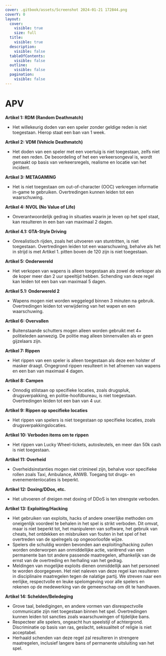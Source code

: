 ```yaml
---
cover: .gitbook/assets/Screenshot 2024-01-21 172844.png
coverY: 0
layout:
  cover:
    visible: true
    size: full
  title:
    visible: true
  description:
    visible: false
  tableOfContents:
    visible: false
  outline:
    visible: false
  pagination:
    visible: false
---
```


# APV

**Artikel 1: RDM (Random Deathmatch)**

* Het willekeurig doden van een speler zonder geldige reden is niet toegestaan. Hierop staat een ban van 1 week.

**Artikel 2: VDM (Vehicle Deathmatch)**

* Het doden van een speler met een voertuig is niet toegestaan, zelfs niet met een reden. De beoordeling of het een verkeersongeval is, wordt gemaakt op basis van verkeersregels, realisme en locatie van het incident.

**Artikel 3: METAGAMING**

* Het is niet toegestaan om out-of-character (OOC) verkregen informatie in-game te gebruiken. Overtredingen kunnen leiden tot een waarschuwing.

**Artikel 4: NVOL (No Value of Life)**

* Onverantwoordelijk gedrag in situaties waarin je leven op het spel staat, kan resulteren in een ban van maximaal 2 dagen.

**Artikel 4.1: GTA-Style Driving**

* Onrealistisch rijden, zoals het uitvoeren van stuntritten, is niet toegestaan. Overtredingen leiden tot een waarschuwing, behalve als het in strijd is met Artikel 1. pitten boven de 120 zijn is niet toegestaan.

**Artikel 5: Onderwereld**

* Het verkopen van wapens is alleen toegestaan als zowel de verkoper als de koper meer dan 2 uur speeltijd hebben. Schending van deze regel kan leiden tot een ban van maximaal 5 dagen.

**Artikel 5.1: Onderwereld 2**

* Wapens mogen niet worden weggelegd binnen 3 minuten na gebruik. Overtredingen leiden tot verwijdering van het wapen en een waarschuwing.

**Artikel 6: Overvallen**

* Buitenstaande schutters mogen alleen worden gebruikt met 4+ politieleden aanwezig. De politie mag alleen binnenvallen als er geen gijzelaars zijn.

**Artikel 7: Rippen**

* Het rippen van een speler is alleen toegestaan als deze een holster of masker draagt. Ongegrond rippen resulteert in het afnemen van wapens en een ban van maximaal 4 dagen.

**Artikel 8: Campen**

* Onnodig stilstaan op specifieke locaties, zoals drugspluk, drugsverpakking, en politie-hoofdbureau, is niet toegestaan. Overtredingen leiden tot een ban van 4 uur.

**Artikel 9: Rippen op specifieke locaties**

* Het rippen van spelers is niet toegestaan op specifieke locaties, zoals drugsverpakkingslocaties.

**Artikel 10: Verboden items om te rippen**

* Het rippen van Lucky Wheel-tickets, autosleutels, en meer dan 50k cash is niet toegestaan.

**Artikel 11: Overheid**

* Overheidsinstanties mogen niet crimineel zijn, behalve voor specifieke rollen zoals Taxi, Ambulance, ANWB. Toegang tot drugs- en evenementenlocaties is beperkt.

**Artikel 12: Doxing/DDos, etc.**

* Het uitvoeren of dreigen met doxing of DDoS is ten strengste verboden.

**Artikel 13: Exploiting/Hacking**

* Het gebruiken van exploits, hacks of andere oneerlijke methoden om oneigenlijk voordeel te behalen in het spel is strikt verboden. Dit omvat, maar is niet beperkt tot, het manipuleren van software, het gebruik van cheats, het ontdekken en misbruiken van fouten in het spel of het overtreden van de spelregels op ongeoorloofde wijze.
* Spelers die schuldig worden bevonden aan exploiting/hacking zullen worden onderworpen aan onmiddellijke actie, variërend van een permanente ban tot andere passende maatregelen, afhankelijk van de ernst van de overtreding en herhaling van het gedrag.
* Meldingen van mogelijke exploits dienen onmiddellijk aan het personeel te worden doorgegeven. Het niet naleven van deze regel kan resulteren in disciplinaire maatregelen tegen de nalatige partij. We streven naar een eerlijke, respectvolle en leuke spelomgeving voor alle spelers en rekenen op de medewerking van de gemeenschap om dit te handhaven.

**Artikel 14: Schelden/Beledeging**

* Grove taal, beledigingen, en andere vormen van disrespectvolle communicatie zijn niet toegestaan binnen het spel. Overtredingen kunnen leiden tot sancties zoals waarschuwingen of tijdelijke bans.
* Respecteer alle spelers, ongeacht hun speelstijl of achtergrond. Discriminatie op basis van ras, geslacht, seksualiteit of religie is niet acceptabel.
* Herhaald schenden van deze regel zal resulteren in strengere maatregelen, inclusief langere bans of permanente uitsluiting van het spel.

